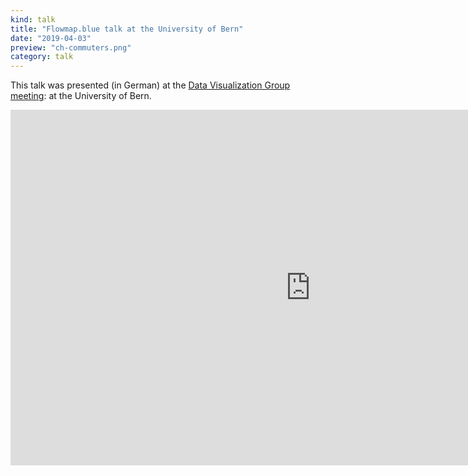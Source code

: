 ```yaml
---
kind: talk
title: "Flowmap.blue talk at the University of Bern"
date: "2019-04-03"
preview: "ch-commuters.png"
category: talk
---
```

              
This talk was presented (in German) at the 
[Data Visualization Group meeting](http://www.digitale-nachhaltigkeit.unibe.ch/studium/data_visualization_group/index_ger.html):
at the University of Bern.
             
<iframe src="https://docs.google.com/presentation/d/e/2PACX-1vRGLq5FvKTPO1-re_7OfQv8NARy-iGpBysAjJzEGEZxKzdB_D52khHto5sivXs_V7zesZ6e5AyPyY89/embed?start=false&loop=false&delayms=3000" frameborder="0" width="960" height="569" allowfullscreen="true" mozallowfullscreen="true" webkitallowfullscreen="true"></iframe>
              
